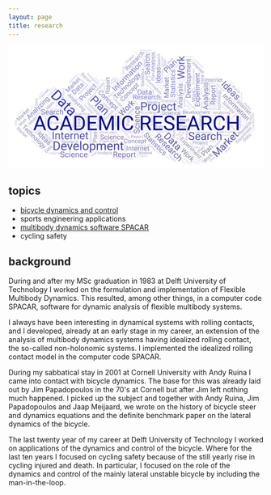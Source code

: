 ```yaml
---
layout: page
title: research
---
```


![research](/assets/research.jpg)

## topics

 * [bicycle dynamics and control](http://bicycle.tudelft.nl/schwab/Bicycle/)
 * sports engineering applications
 * [multibody dynamics software SPACAR](spacar)
 * cycling safety
 

## background

During and after my MSc graduation in 1983 at Delft University of Technology I worked on the formulation and implementation of Flexible Multibody Dynamics. This resulted, among other things, in a computer code SPACAR, software for dynamic analysis of flexible multibody systems.

I always have been interesting in dynamical systems with rolling contacts, and I developed, already at an early stage in my career, an extension of the analysis of multibody dynamics systems having idealized rolling contact, the so-called non-holonomic systems. I implemented the idealized rolling contact model in the computer code SPACAR.

During my sabbatical stay in 2001 at Cornell University with Andy Ruina I came into contact with bicycle dynamics. The base for this was already laid out by Jim Papadopoulos in the 70's at Cornell but after Jim left nothing much happened. I picked up the subject and together with Andy Ruina, Jim Papadopoulos and Jaap Meijaard, we wrote on the history of bicycle steer and dynamics equations and the definite benchmark paper on the lateral dynamics of the bicycle.

The last twenty year of my career at Delft University of Technology I worked on applications of the dynamics and control of the bicycle. Where for the last ten years I focused on cycling safety because of the still yearly rise in cycling injured and death. In particular, I focused on the role of the dynamics and control of the mainly lateral unstable bicycle by including the man-in-the-loop.

